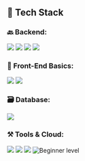 ## 🧰 Tech Stack

### 🔙 Backend:
<p>
  <img src="https://img.shields.io/badge/C%23-239120?style=for-the-badge&logo=c-sharp&logoColor=white" />
  <img src="https://img.shields.io/badge/.NET-512BD4?style=for-the-badge&logo=dotnet&logoColor=white" />
  <img src="https://img.shields.io/badge/ASP.NET_Core-512BD4?style=for-the-badge&logo=dotnet&logoColor=white" />
  <img src="https://img.shields.io/badge/Entity_Framework-68217A?style=for-the-badge&logo=ef&logoColor=white" />
</p>

### 🎨 Front-End Basics:
<p>
  <img src="https://img.shields.io/badge/HTML5-E34F26?style=for-the-badge&logo=html5&logoColor=white" />
  <img src="https://img.shields.io/badge/CSS3-1572B6?style=for-the-badge&logo=css3&logoColor=white" />
</p>

### 🗃️ Database:
<p>
  <img src="https://img.shields.io/badge/SQL_Server-CC2927?style=for-the-badge&logo=microsoftsqlserver&logoColor=white" />
</p>

### ⚒️ Tools & Cloud:
<p>
  <img src="https://img.shields.io/badge/Visual_Studio-5C2D91?style=for-the-badge&logo=visualstudio&logoColor=white" />
  <img src="https://img.shields.io/badge/Git-F05032?style=for-the-badge&logo=git&logoColor=white" />
  <img src="https://img.shields.io/badge/GitHub-181717?style=for-the-badge&logo=github&logoColor=white" />
  <img src="https://img.shields.io/badge/Azure-0078D4?style=for-the-badge&logo=microsoftazure&logoColor=white" title="Beginner level" />
</p>
